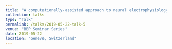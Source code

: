 ```yaml
---
title: "A computationally-assisted approach to neural electrophysiology"
collection: talks
type: "Talk"
permalink: /talks/2019-05-22-talk-5
venue: "BBP Seminar Series"
date: 2019-05-22
location: "Geneve, Switzerland"
---
```

